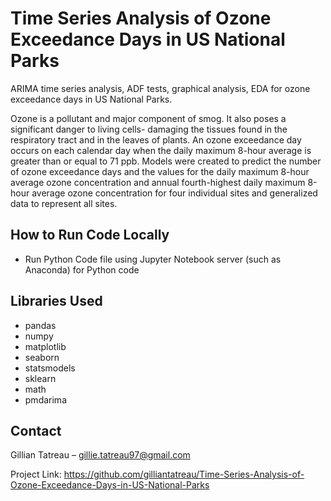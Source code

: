 # Time Series Analysis of Ozone Exceedance Days in US National Parks
ARIMA time series analysis, ADF tests, graphical analysis, EDA for ozone exceedance days in US National Parks.

Ozone is a pollutant and major component of smog. It also poses a significant danger to living cells- damaging the tissues found in the respiratory tract and in the leaves of plants. An ozone exceedance day occurs on each calendar day when the daily maximum 8-hour average is greater than or equal to 71 ppb. Models were created to predict the number of ozone exceedance days and the values for the daily maximum 8-hour average ozone concentration and annual fourth-highest daily maximum 8-hour average ozone concentration for four individual sites and generalized data to represent all sites. 
## How to Run Code Locally
- Run Python Code file using Jupyter Notebook server (such as Anaconda) for Python code

## Libraries Used
- pandas
- numpy
- matplotlib
- seaborn
- statsmodels
- sklearn
- math
- pmdarima

## Contact
Gillian Tatreau – gillie.tatreau97@gmail.com

Project Link: https://github.com/gilliantatreau/Time-Series-Analysis-of-Ozone-Exceedance-Days-in-US-National-Parks
